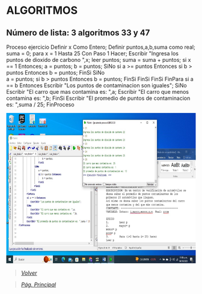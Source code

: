 # ALGORITMOS

## Número de lista: 3 algoritmos 33 y 47

Proceso ejercicio
		Definir x Como Entero;
		Definir puntos,a,b,suma como real;
		suma = 0;
		para x = 1 Hasta  25 Con Paso 1 Hacer;
			Escribir "Ingresa los puntos de dioxido de carbono ",x;
			leer puntos;
			suma = suma + puntos;
			si x == 1 Entonces;
				a = puntos;
				b = puntos;
			SiNo
				si a >= puntos Entonces
					si b > puntos Entonces
						b = puntos;
					FinSi
				SiNo	
					a = puntos;
					si b > puntos Entonces
						b = puntos;
					FinSi
				FinSi
			FinSi
		FinPara
		si a == b Entonces
			Escribir "Los puntos de contaminacion son iguales";
		SiNo
			Escribir "El carro que mas contamina es: ",a;
			Escribir "El carro que menos contamina es: ",b;
		FinSi
		Escribir "El promedio de puntos de contaminacion es: ",suma / 25;
FinProceso

	


<img src="https://github.com/m0ii6s/README/blob/main/Imagenes/Tarea%202.4.jpeg" height="400" width="600">




> [*Volver*](Tarea2-3.md)

> [*Pág. Principal*](README.md)
